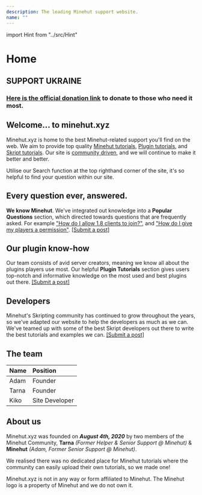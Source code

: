 ```yaml
---
description: The leading Minehut support website.
name: ""
---
```


import Hint from "../src/Hint"

# Home

## SUPPORT UKRAINE
### [Here is the official donation link](https://www.unicef.org.uk/donate/donate-now-to-protect-children-in-ukraine/) to donate to those who need it most.

## Welcome... to minehut.xyz

Minehut.xyz is home to the best Minehut-related support you'll find on the web. We aim to provide top quality [Minehut tutorials](/faq/panel), [Plugin tutorials](/plugins/popular), and [Skript tutorials](/skript/basics). Our site is [community driven](/contribute), and we will continue to make it better and better.

<Hint severity="info">
Utilise our Search function at the top righthand corner of the site, it's so helpful to find your question within our site.
</Hint>

## Every question ever, answered.

**We know Minehut**. We've integrated out knowledge into a **Popular Questions** section, which directed towards questions that are frequently asked. For example ["How do I allow 1.8 clients to join?"](/faq/other-questions/server-version), and ["How do I give my players a permission"](/faq/ingame/permissions). [\[Submit a post\]](/contribute)

## Our plugin know-how

Our team consists of avid server creators, meaning we know all about the plugins players use most. Our helpful **Plugin Tutorials** section gives users top-notch and informative knowledge on the most used and best plugins out there. [\[Submit a post\]](/contribute)

## Developers


Minehut's Skripting community has continued to grow throughout the years, so we've adapted our website to help the developers as much as we can. We've teamed up with some of the best Skript developers out there to write the best tutorials and examples we can. [\[Submit a post\]](/contribute)

## The team

| Name          | Position                            |
| :------------ | :---------------------------------- |
| Adam          | Founder                             |
| Tarna         | Founder                             |
| Kiko          | Site Developer                      |

## About us

Minehut.xyz was founded on _**August 4th, 2020**_ by two members of the Minehut Community, **Tarna** _\(Former Helper & Senior Support @ Minehut\)_ & **Minehut** _\(Adam, Former Senior Support @ Minehut\)_.

We realised there was no dedicated place for Minehut tutorials where the community can easily upload their own tutorials, so we made one!

Minehut.xyz is not in any way or form affiliated to Minehut. The Minehut logo is a property of Minehut and we do not own it.
